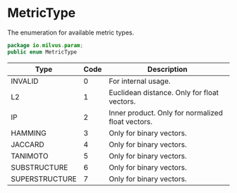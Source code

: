 # MetricType

The enumeration for available metric types.

```Java
package io.milvus.param;
public enum MetricType
```

| **Type**       | **Code** | **Description**                                   |
| -------------- | -------- | ------------------------------------------------- |
| INVALID        | 0        | For internal usage.                               |
| L2             | 1        | Euclidean distance. Only for float vectors.       |
| IP             | 2        | Inner product. Only for normalized float vectors. |
| HAMMING        | 3        | Only for binary vectors.                          |
| JACCARD        | 4        | Only for binary vectors.                          |
| TANIMOTO       | 5        | Only for binary vectors.                          |
| SUBSTRUCTURE   | 6        | Only for binary vectors.                          |
| SUPERSTRUCTURE | 7        | Only for binary vectors.                          |